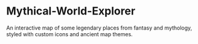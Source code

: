 # Mythical-World-Explorer
An interactive map of some legendary places from fantasy and mythology, styled with custom icons and ancient map themes.
